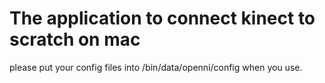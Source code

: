 # The application to connect kinect to scratch on mac
please put your config files into /bin/data/openni/config when you use.

